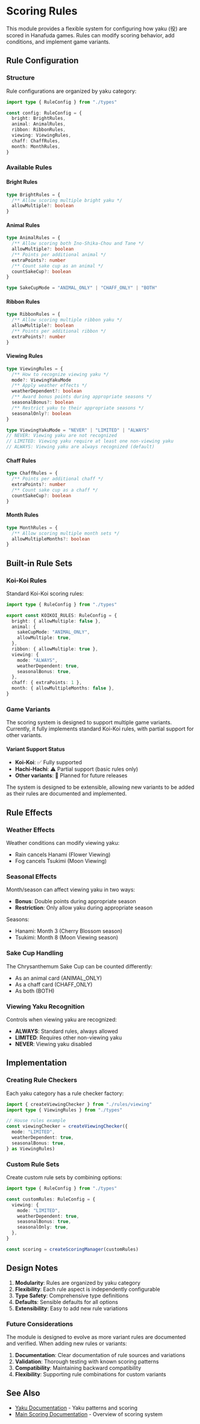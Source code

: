 # Scoring Rules

This module provides a flexible system for configuring how yaku (役) are scored in Hanafuda games. Rules can modify scoring behavior, add conditions, and implement game variants.

## Rule Configuration

### Structure

Rule configurations are organized by yaku category:

```typescript
import type { RuleConfig } from "./types"

const config: RuleConfig = {
  bright: BrightRules,
  animal: AnimalRules,
  ribbon: RibbonRules,
  viewing: ViewingRules,
  chaff: ChaffRules,
  month: MonthRules,
}
```

### Available Rules

#### Bright Rules

```typescript
type BrightRules = {
  /** Allow scoring multiple bright yaku */
  allowMultiple?: boolean
}
```

#### Animal Rules

```typescript
type AnimalRules = {
  /** Allow scoring both Ino-Shika-Chou and Tane */
  allowMultiple?: boolean
  /** Points per additional animal */
  extraPoints?: number
  /** Count sake cup as an animal */
  countSakeCup?: boolean
}

type SakeCupMode = "ANIMAL_ONLY" | "CHAFF_ONLY" | "BOTH"
```

#### Ribbon Rules

```typescript
type RibbonRules = {
  /** Allow scoring multiple ribbon yaku */
  allowMultiple?: boolean
  /** Points per additional ribbon */
  extraPoints?: number
}
```

#### Viewing Rules

```typescript
type ViewingRules = {
  /** How to recognize viewing yaku */
  mode?: ViewingYakuMode
  /** Apply weather effects */
  weatherDependent?: boolean
  /** Award bonus points during appropriate seasons */
  seasonalBonus?: boolean
  /** Restrict yaku to their appropriate seasons */
  seasonalOnly?: boolean
}

type ViewingYakuMode = "NEVER" | "LIMITED" | "ALWAYS"
// NEVER: Viewing yaku are not recognized
// LIMITED: Viewing yaku require at least one non-viewing yaku
// ALWAYS: Viewing yaku are always recognized (default)
```

#### Chaff Rules

```typescript
type ChaffRules = {
  /** Points per additional chaff */
  extraPoints?: number
  /** Count sake cup as a chaff */
  countSakeCup?: boolean
}
```

#### Month Rules

```typescript
type MonthRules = {
  /** Allow scoring multiple month sets */
  allowMultipleMonths?: boolean
}
```

## Built-in Rule Sets

### Koi-Koi Rules

Standard Koi-Koi scoring rules:

```typescript
import type { RuleConfig } from "./types"

export const KOIKOI_RULES: RuleConfig = {
  bright: { allowMultiple: false },
  animal: {
    sakeCupMode: "ANIMAL_ONLY",
    allowMultiple: true,
  },
  ribbon: { allowMultiple: true },
  viewing: {
    mode: "ALWAYS",
    weatherDependent: true,
    seasonalBonus: true,
  },
  chaff: { extraPoints: 1 },
  month: { allowMultipleMonths: false },
}
```

### Game Variants

The scoring system is designed to support multiple game variants. Currently, it fully implements standard Koi-Koi rules, with partial support for other variants.

#### Variant Support Status

- **Koi-Koi**: ✅ Fully supported
- **Hachi-Hachi**: ⚠️ Partial support (basic rules only)
- **Other variants**: 🚧 Planned for future releases

The system is designed to be extensible, allowing new variants to be added as their rules are documented and implemented.

## Rule Effects

### Weather Effects

Weather conditions can modify viewing yaku:

- Rain cancels Hanami (Flower Viewing)
- Fog cancels Tsukimi (Moon Viewing)

### Seasonal Effects

Month/season can affect viewing yaku in two ways:

- **Bonus**: Double points during appropriate season
- **Restriction**: Only allow yaku during appropriate season

Seasons:

- Hanami: Month 3 (Cherry Blossom season)
- Tsukimi: Month 8 (Moon Viewing season)

### Sake Cup Handling

The Chrysanthemum Sake Cup can be counted differently:

- As an animal card (ANIMAL_ONLY)
- As a chaff card (CHAFF_ONLY)
- As both (BOTH)

### Viewing Yaku Recognition

Controls when viewing yaku are recognized:

- **ALWAYS**: Standard rules, always allowed
- **LIMITED**: Requires other non-viewing yaku
- **NEVER**: Viewing yaku disabled

## Implementation

### Creating Rule Checkers

Each yaku category has a rule checker factory:

```typescript
import { createViewingChecker } from "./rules/viewing"
import type { ViewingRules } from "./types"

// House rules example
const viewingChecker = createViewingChecker({
  mode: "LIMITED",
  weatherDependent: true,
  seasonalBonus: true,
} as ViewingRules)
```

### Custom Rule Sets

Create custom rule sets by combining options:

```typescript
import type { RuleConfig } from "./types"

const customRules: RuleConfig = {
  viewing: {
    mode: "LIMITED",
    weatherDependent: true,
    seasonalBonus: true,
    seasonalOnly: true,
  },
}

const scoring = createScoringManager(customRules)
```

## Design Notes

1. **Modularity**: Rules are organized by yaku category
2. **Flexibility**: Each rule aspect is independently configurable
3. **Type Safety**: Comprehensive type definitions
4. **Defaults**: Sensible defaults for all options
5. **Extensibility**: Easy to add new rule variations

### Future Considerations

The module is designed to evolve as more variant rules are documented and verified. When adding new rules or variants:

1. **Documentation**: Clear documentation of rule sources and variations
2. **Validation**: Thorough testing with known scoring patterns
3. **Compatibility**: Maintaining backward compatibility
4. **Flexibility**: Supporting rule combinations for custom variants

## See Also

- [Yaku Documentation](../yaku/README.md) - Yaku patterns and scoring
- [Main Scoring Documentation](../README.md) - Overview of scoring system

